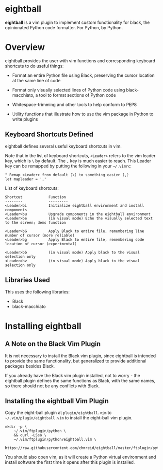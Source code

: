 # eightball

**eightball** is a vim plugin to implement custom functionality for black, the opinionated Python
code formatter. For Python, by Python.

# Overview

eightball provides the user with vim functions and corresponding keyboard shortcuts to do useful things:

* Format an entire Python file using Black, preserving the cursor location at the same line of code

* Format only visually selected lines of Python code using black-macchiato, a tool to format
  sections of Python code

* Whitespace-trimming and other tools to help conform to PEP8

* Utility functions that illustrate how to use the vim package in Python to write plugins

## Keyboard Shortcuts Defined

eightball defines several useful keyboard shortcuts in vim. 

Note that in the list of keyboard shortcuts, `<Leader>` refers to the vim leader key, which is `\`
by default.  The `,` key is much easier to reach. This Leader key can be remapped by putting the
following in your `~/.vimrc`:

```
" Remap <Leader> from default (\) to something easier (,)
let mapleader = ','
```

List of keyboard shortcuts:

```
Shortcut            Function
--------            ---------
<Leader>bi          Initialize eightball environment and install components
<Leader>bu          Upgrade components in the eightball environment
<Leader>be          (in visual mode) Echo the visually selected text to the screen; demo function

<Leader>bG          Apply Black to entire file, remembering line number of cursor (more reliable)
<Leader>bg          Apply Black to entire file, remembering code location of cursor (experimental)

<Leader>bb          (in visual mode) Apply black to the visual selection only
<Leader>bv          (in visual mode) Apply black to the visual selection only
```

## Libraries Used

This uses the following libraries:

* Black
* black-macchiato

# Installing eightball

## A Note on the Black Vim Plugin

It is not necessary to install the Black vim plugin, since eightball is intended to provide the same
functionality, but generalized to provide additional packages besides Black.

If you already have the Black vim plugin installed, not to worry - the eightball plugin defines the
same functions as Black, with the same names, so there should not be any conflicts with Black.

## Installing the eightball Vim Plugin

Copy the eight-ball plugin at `plugin/eightball.vim` to `~/.vim/plugin/eightball.vim` to install the
eight-ball vim plugin.

```
mkdir -p \
    ~/.vim/ftplugin/python \
    && curl -LSso \
    ~/.vim/ftplugin/python/eightball.vim \
    https://raw.githubusercontent.com/chmreid/eightball/master/ftplugin/python/eightball.vim
```

You should also open vim, as it will create a Python virtual environment and install software the
first time it opens after this plugin is installed.

